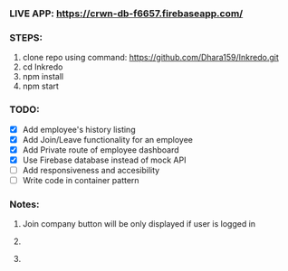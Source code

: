 ### LIVE APP: https://crwn-db-f6657.firebaseapp.com/

### STEPS:

1) clone repo using command: https://github.com/Dhara159/Inkredo.git
2) cd Inkredo
3) npm install
4) npm start

### TODO:

- [x] Add employee's history listing
- [x] Add Join/Leave functionality for an employee
- [x] Add Private route of employee dashboard
- [x] Use Firebase database instead of mock API
- [ ] Add responsiveness and accesibility
- [ ] Write code in container pattern

### Notes:
1) Join company button will be only displayed if user is logged in
2) ~~~There might seem some issue with the behaviour with the web-app, but it's just because of the way I have mocked the response of API. In the normal flow, It would work fine. Giving a try to change the method was an option but It was little time-consuming.~~~ I have implemented normal flow using firestore. You can check it on live application.
3) ~~~There is limit of 200 requests per day. IF you face any issue, please contact me. I will fix it within 5 minutes.~~~ As I have moved database to firebase, now we are using firebase methods to get and set data.

